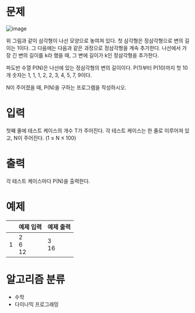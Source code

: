 # 문제
![image](https://user-images.githubusercontent.com/85445649/221518116-73e8ebf1-c540-4420-98ad-1288b523df7d.png)

위 그림과 같이 삼각형이 나선 모양으로 놓여져 있다. 첫 삼각형은 정삼각형으로 변의 길이는 1이다. 그 다음에는 다음과 같은 과정으로 정삼각형을 계속 추가한다. 나선에서 가장 긴 변의 길이를 k라 했을 때, 그 변에 길이가 k인 정삼각형을 추가한다.

파도반 수열 P(N)은 나선에 있는 정삼각형의 변의 길이이다. P(1)부터 P(10)까지 첫 10개 숫자는 1, 1, 1, 2, 2, 3, 4, 5, 7, 9이다.

N이 주어졌을 때, P(N)을 구하는 프로그램을 작성하시오.

# 입력
첫째 줄에 테스트 케이스의 개수 T가 주어진다. 각 테스트 케이스는 한 줄로 이루어져 있고, N이 주어진다. (1 ≤ N ≤ 100)

# 출력
각 테스트 케이스마다 P(N)을 출력한다.

# 예제
||예제 입력|예제 출력|
|---|---|---|
|1|2<br>6<br>12|3<br>16|

# 알고리즘 분류
- 수학
- 다이나믹 프로그래밍 
